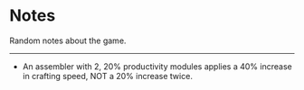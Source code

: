 # Notes

Random notes about the game.

---

- An assembler with 2, 20% productivity modules applies a 40% increase in crafting speed, NOT a 20% increase twice.
